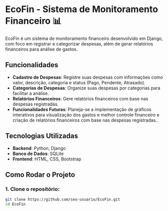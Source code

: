 # EcoFin - Sistema de Monitoramento Financeiro 📊

EcoFin é um sistema de monitoramento financeiro desenvolvido em Django, com foco em registrar e categorizar despesas, além de gerar relatórios financeiros para análise de gastos.

## Funcionalidades

- **Cadastro de Despesas**: Registre suas despesas com informações como valor, descrição, categoria e status (Pago, Pendente, Atrasado).
- **Categorias de Despesas**: Organize suas despesas por categorias para facilitar a análise.
- **Relatórios Financeiros**: Gere relatórios financeiros com base nas despesas registradas.
- **Funcionalidades Futuras**: Planeja-se a implementação de gráficos interativos para visualização dos gastos e melhor controle financeiro e criação de relatórios financeiros com base nas despesas registradas..

## Tecnologias Utilizadas

- **Backend**: Python, Django
- **Banco de Dados**: SQLite
- **Frontend**: HTML, CSS, Bootstrap

## Como Rodar o Projeto

### 1. Clone o repositório:

```bash
git clone https://github.com/seu-usuario/EcoFin.git
cd EcoFin

